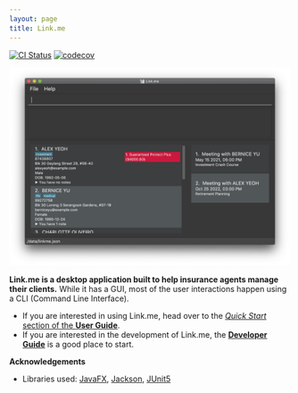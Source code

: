 ```yaml
---
layout: page
title: Link.me
---
```


[![CI Status](https://github.com/AY2021S2-CS2103T-W12-3/tp/workflows/Java%20CI/badge.svg)](https://github.com/AY2021S2-CS2103T-W12-3/tp/actions)
[![codecov](https://codecov.io/gh/AY2021S2-CS2103T-W12-3/tp/branch/master/graph/badge.svg)](https://app.codecov.io/gh/AY2021S2-CS2103T-W12-3/tp)

![Ui](images/Ui.png)

**Link.me is a desktop application built to help insurance agents manage their clients.** While it has a GUI, most of the user interactions happen using a CLI (Command Line Interface).

* If you are interested in using Link.me, head over to the [_Quick Start_ section of the **User Guide**](UserGuide.html#quick-start).
* If you are interested in the development of Link.me, the [**Developer Guide**](DeveloperGuide.html) is a good place to start.


**Acknowledgements**

* Libraries used: [JavaFX](https://openjfx.io/), [Jackson](https://github.com/FasterXML/jackson), [JUnit5](https://github.com/junit-team/junit5)
